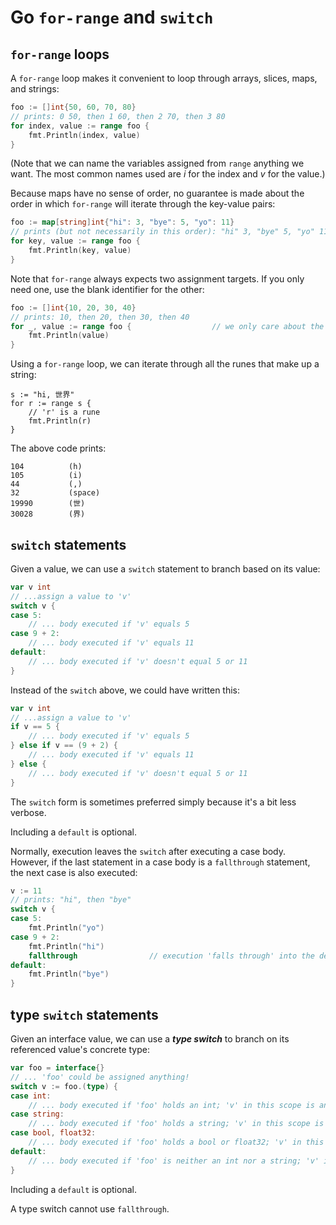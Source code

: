 # Go `for-range` and `switch`

## `for-range` loops

A `for-range` loop makes it convenient to loop through arrays, slices, maps, and strings:

```go
foo := []int{50, 60, 70, 80}
// prints: 0 50, then 1 60, then 2 70, then 3 80
for index, value := range foo {
    fmt.Println(index, value)
}
```

(Note that we can name the variables assigned from `range` anything we want. The most common names used are *i* for the index and *v* for the value.)

Because maps have no sense of order, no guarantee is made about the order in which `for-range` will iterate through the key-value pairs:

```go
foo := map[string]int{"hi": 3, "bye": 5, "yo": 11}
// prints (but not necessarily in this order): "hi" 3, "bye" 5, "yo" 11
for key, value := range foo {
    fmt.Println(key, value)
}
```

Note that `for-range` always expects two assignment targets. If you only need one, use the blank identifier for the other:

```go
foo := []int{10, 20, 30, 40}
// prints: 10, then 20, then 30, then 40
for _, value := range foo {                  // we only care about the values, so we assign the keys to _
    fmt.Println(value)
}
```

Using a `for-range` loop, we can iterate through all the runes that make up a string:

```
s := "hi, 世界"
for r := range s {
    // 'r' is a rune
    fmt.Println(r)
}
```

The above code prints:

```
104          (h)
105          (i)
44           (,)
32           (space)
19990        (世)
30028        (界)
```

## `switch` statements

Given a value, we can use a `switch` statement to branch based on its value: 

```go
var v int
// ...assign a value to 'v'
switch v {
case 5:
    // ... body executed if 'v' equals 5
case 9 + 2:
    // ... body executed if 'v' equals 11
default:
    // ... body executed if 'v' doesn't equal 5 or 11
}
```

Instead of the `switch` above, we could have written this:

```go
var v int
// ...assign a value to 'v'
if v == 5 {
    // ... body executed if 'v' equals 5
} else if v == (9 + 2) {
    // ... body executed if 'v' equals 11
} else {
    // ... body executed if 'v' doesn't equal 5 or 11
}
```

The `switch` form is sometimes preferred simply because it's a bit less verbose.

Including a `default` is optional.

Normally, execution leaves the `switch` after executing a case body. However, if the last statement in a case body is a `fallthrough` statement, the next case is also executed:

```go
v := 11
// prints: "hi", then "bye"
switch v {
case 5:
    fmt.Println("yo")
case 9 + 2:
    fmt.Println("hi")
    fallthrough                // execution 'falls through' into the default case
default:
    fmt.Println("bye")
}
```

## type `switch` statements

Given an interface value, we can use a ***type switch*** to branch on its referenced value's concrete type:

```go
var foo = interface{}
// ... 'foo' could be assigned anything!
switch v := foo.(type) {
case int:
    // ... body executed if 'foo' holds an int; 'v' in this scope is an int
case string:
    // ... body executed if 'foo' holds a string; 'v' in this scope is a string
case bool, float32:
    // ... body executed if 'foo' holds a bool or float32; 'v' in this scope is an interface{}
default:
    // ... body executed if 'foo' is neither an int nor a string; 'v' in this scope is an interface{}
}
```

Including a `default` is optional.

A type switch cannot use `fallthrough`.
